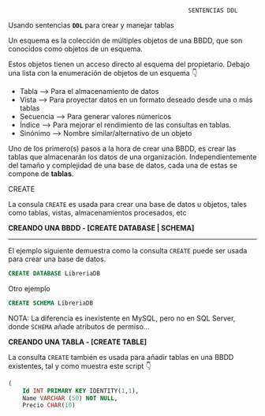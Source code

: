                                                        SENTENCIAS DDL
                                        
Usando sentencias **``DDL``** para crear y manejar tablas

Un esquema es la colección de múltiples objetos de una BBDD, que son conocidos como objetos de un esquema.

Estos objetos tienen un acceso directo al esquema del propietario. Debajo una lista con la enumeración de objetos de un esquema 👇



  * Tabla     --> Para el almacenamiento de datos
  * Vista     --> Para proyectar datos en un formato deseado desde una o más tablas
  * Secuencia --> Para generar valores númericos
  * Índice    --> Para mejorar el rendimiento de las consultas en tablas.
  * Sinónimo  --> Nombre similar/alternativo de un objeto
  
Uno de los primero(s) pasos a la hora de crear una BBDD, es crear las tablas que almacenarán los datos de una organización. Independientemente del tamaño y complejidad de una base de datos, cada una de estas se compone de **tablas**.


CREATE

La consula ``CREATE`` es usada para crear una base de datos u objetos, tales como tablas, vistas, almacenamientos procesados, etc

  
  
**CREANDO UNA BBDD - [CREATE DATABASE | SCHEMA]**
***

El ejemplo siguiente demuestra como la consulta ``CREATE`` puede ser usada para crear una base de datos.

```sql
CREATE DATABASE LibreriaDB
```

Otro ejemplo

```sql
CREATE SCHEMA LibreriaDB
```

NOTA: La diferencia es inexistente en MySQL, pero no en SQL Server, donde ``SCHEMA`` añade atributos de permiso...

**CREANDO UNA TABLA - [CREATE TABLE]**

La consulta ``CREATE`` también es usada para añadir tablas en una BBDD existentes, tal y como muestra este script 👇

```sql CREATE TABLE Libros
(
    Id INT PRIMARY KEY IDENTITY(1,1),
    Name VARCHAR (50) NOT NULL,
    Precio CHAR(10)
```

 

